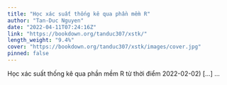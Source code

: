 ```yaml
---
title: "Học xác suất thống kê qua phần mềm R"
author: "Tan-Duc Nguyen"
date: "2022-04-11T07:24:16Z"
link: "https://bookdown.org/tanduc307/xstk/"
length_weight: "9.4%"
cover: "https://bookdown.org/tanduc307/xstk/images/cover.jpg"
pinned: false
---
```


Học xác suất thống kê qua phần mềm R từ thời điểm 2022-02-02) [...] ...
